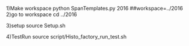 1)Make workspace
python SpanTemplates.py 2016
##workspace=../2016
2)go to workspace
cd ../2016

3)setup
source Setup.sh

4)TestRun
source script/Histo_factory_run_test.sh